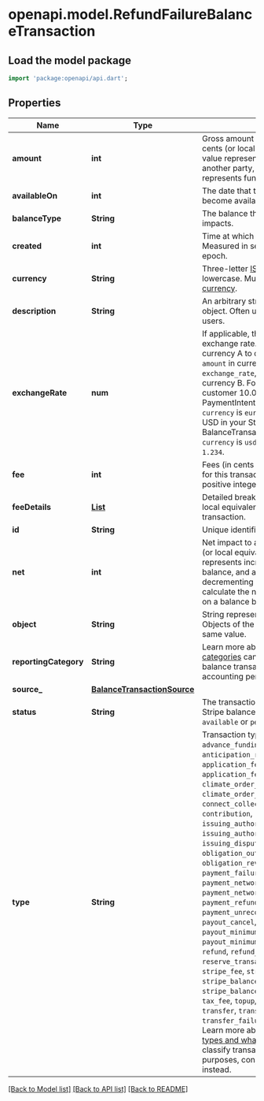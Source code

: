 # openapi.model.RefundFailureBalanceTransaction

## Load the model package
```dart
import 'package:openapi/api.dart';
```

## Properties
Name | Type | Description | Notes
------------ | ------------- | ------------- | -------------
**amount** | **int** | Gross amount of this transaction (in cents (or local equivalent)). A positive value represents funds charged to another party, and a negative value represents funds sent to another party. | 
**availableOn** | **int** | The date that the transaction's net funds become available in the Stripe balance. | 
**balanceType** | **String** | The balance that this transaction impacts. | [optional] 
**created** | **int** | Time at which the object was created. Measured in seconds since the Unix epoch. | 
**currency** | **String** | Three-letter [ISO currency code](https://www.iso.org/iso-4217-currency-codes.html), in lowercase. Must be a [supported currency](https://stripe.com/docs/currencies). | 
**description** | **String** | An arbitrary string attached to the object. Often useful for displaying to users. | [optional] 
**exchangeRate** | **num** | If applicable, this transaction uses an exchange rate. If money converts from currency A to currency B, then the `amount` in currency A, multipled by the `exchange_rate`, equals the `amount` in currency B. For example, if you charge a customer 10.00 EUR, the PaymentIntent's `amount` is `1000` and `currency` is `eur`. If this converts to 12.34 USD in your Stripe account, the BalanceTransaction's `amount` is `1234`, its `currency` is `usd`, and the `exchange_rate` is `1.234`. | [optional] 
**fee** | **int** | Fees (in cents (or local equivalent)) paid for this transaction. Represented as a positive integer when assessed. | 
**feeDetails** | [**List<Fee>**](Fee.md) | Detailed breakdown of fees (in cents (or local equivalent)) paid for this transaction. | [default to const []]
**id** | **String** | Unique identifier for the object. | 
**net** | **int** | Net impact to a Stripe balance (in cents (or local equivalent)). A positive value represents incrementing a Stripe balance, and a negative value decrementing a Stripe balance. You can calculate the net impact of a transaction on a balance by `amount` - `fee` | 
**object** | **String** | String representing the object's type. Objects of the same type share the same value. | 
**reportingCategory** | **String** | Learn more about how [reporting categories](https://stripe.com/docs/reports/reporting-categories) can help you understand balance transactions from an accounting perspective. | 
**source_** | [**BalanceTransactionSource**](BalanceTransactionSource.md) |  | [optional] 
**status** | **String** | The transaction's net funds status in the Stripe balance, which are either `available` or `pending`. | 
**type** | **String** | Transaction type: `adjustment`, `advance`, `advance_funding`, `anticipation_repayment`, `application_fee`, `application_fee_refund`, `charge`, `climate_order_purchase`, `climate_order_refund`, `connect_collection_transfer`, `contribution`, `issuing_authorization_hold`, `issuing_authorization_release`, `issuing_dispute`, `issuing_transaction`, `obligation_outbound`, `obligation_reversal_inbound`, `payment`, `payment_failure_refund`, `payment_network_reserve_hold`, `payment_network_reserve_release`, `payment_refund`, `payment_reversal`, `payment_unreconciled`, `payout`, `payout_cancel`, `payout_failure`, `payout_minimum_balance_hold`, `payout_minimum_balance_release`, `refund`, `refund_failure`, `reserve_transaction`, `reserved_funds`, `stripe_fee`, `stripe_fx_fee`, `stripe_balance_payment_debit`, `stripe_balance_payment_debit_reversal`, `tax_fee`, `topup`, `topup_reversal`, `transfer`, `transfer_cancel`, `transfer_failure`, or `transfer_refund`. Learn more about [balance transaction types and what they represent](https://stripe.com/docs/reports/balance-transaction-types). To classify transactions for accounting purposes, consider `reporting_category` instead. | 

[[Back to Model list]](../README.md#documentation-for-models) [[Back to API list]](../README.md#documentation-for-api-endpoints) [[Back to README]](../README.md)


